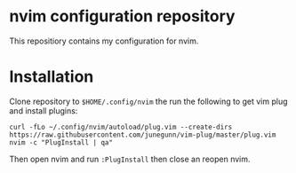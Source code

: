 # nvim configuration repository

This repositiory contains my configuration for nvim.

# Installation

Clone repository to `$HOME/.config/nvim` the run the following to get vim plug and install plugins:
```
curl -fLo ~/.config/nvim/autoload/plug.vim --create-dirs https://raw.githubusercontent.com/junegunn/vim-plug/master/plug.vim
nvim -c "PlugInstall | qa"
```

Then open nvim and run `:PlugInstall` then close an reopen nvim.
